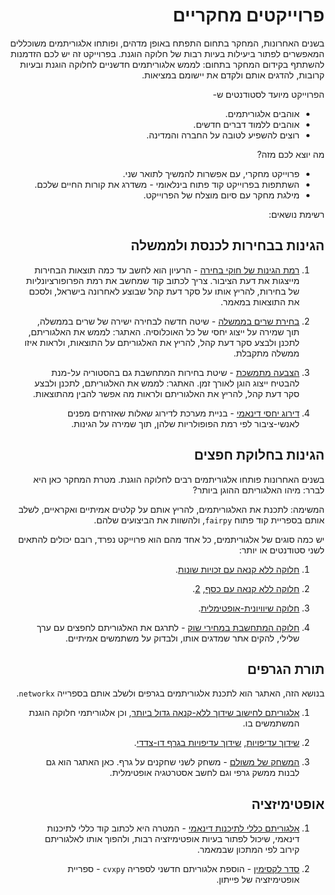 <div dir='rtl' lang='he'>

# פרוייקטים מחקריים

בשנים האחרונות, המחקר בתחום התפתח באופן מדהים, ופותחו אלגוריתמים משוכללים המאפשרים לפתור ביעילות בעיות רבות של חלוקה הוגנת.
בפרוייקט זה יש לכם הזדמנות להשתתף בקידום המחקר בתחום: לממש אלגוריתמים חדשניים לחלוקה הוגנת ובעיות קרובות, להדגים אותם ולקדם את יישומם במציאות.

הפרוייקט מיועד לסטודנטים ש-
* אוהבים אלגוריתמים.
* אוהבים ללמוד דברים חדשים.
* רוצים להשפיע לטובה על החברה והמדינה.

מה יוצא לכם מזה?
*  פרוייקט מחקרי, עם אפשרות להמשיך לתואר שני.
*  השתתפות בפרוייקט קוד פתוח בינלאומי - משדרג את קורות החיים שלכם.
* מילגת מחקר עם סיום מוצלח של הפרוייקט.

רשימת נושאים:


## הגינות בבחירות לכנסת ולממשלה

1. [רמת הגינות של חוקי בחירה](https://dl.acm.org/doi/abs/10.1145/3465456.3467641?casa_token=j82b2ROH-54AAAAA:OpSW_y7_q9GtUNsaaIhm41whcCTK9fKz69MYBiy4RfYp7Bg-1-2rdT8oDjwKxxBOnSJq6Bktig89ag) - הרעיון הוא לחשב עד כמה תוצאות הבחירות מייצגות את דעת הציבור. צריך לכתוב קוד שמחשב את רמת הפרופורציונליות של בחירות, להריץ אותו על סקר דעת קהל שבוצע לאחרונה בישראל, ולסכם את התוצאות במאמר.

2. [בחירת שרים בממשלה](https://arxiv.org/abs/2009.09734) - שיטה חדשה לבחירה ישירה של שרים בממשלה, תוך שמירה על ייצוג יחסי של כל האוכלוסיה. האתגר: לממש את האלגוריתם, לתכנן ולבצע סקר דעת קהל, להריץ את האלגוריתם על התוצאות,  ולראות איזו ממשלה מתקבלת.

3. [הצבעה מתמשכת](https://ojs.aaai.org/index.php/AAAI/article/view/5584) - שיטת בחירות המתחשבת גם בהסטוריה על-מנת להבטיח ייצוג הוגן לאורך זמן. האתגר: לממש את האלגוריתם, לתכנן ולבצע סקר דעת קהל, להריץ את האלגוריתם ולראות מה אפשר להבין מהתוצאות.

4. [דירוג יחסי דינאמי](https://arxiv.org/abs/2105.08043) - בניית מערכת לדירוג שאלות שאזרחים מפנים לאנשי-ציבור לפי רמת הפופולריות שלהן, תוך שמירה על הגינות. 

## הגינות בחלוקת חפצים

בשנים האחרונות פותחו אלגוריתמים רבים לחלוקה הוגנת. מטרת המחקר כאן היא לברר:
מיהו האלגוריתם ההוגן ביותר?

המשימה: לתכנת את האלגוריתמים, להריץ אותם על קלטים אמיתיים ואקראיים, לשלב אותם בספריית קוד פתוח `fairpy`, 
ולהשוות את הביצועים שלהם.

יש כמה סוגים של אלגוריתמים, כל אחד מהם הוא פרוייקט נפרד, רובם יכולים להתאים לשני סטודנטים או יותר:

1. [חלוקה ללא קנאה עם זכויות שונות](https://arxiv.org/abs/2104.14347).

2. [חלוקה ללא קנאה עם כסף](https://link.springer.com/chapter/10.1007/978-3-030-30473-7_25),  [2](https://dl.acm.org/doi/10.1145/3391403.3399447).

3. [חלוקה שיוויונית-אופטימלית](https://en.wikipedia.org/wiki/Max-min_item_allocation).

4. [חלוקה המתחשבת במחירי שוק](https://arxiv.org/abs/1910.01615) - לתרגם את האלגוריתם לחפצים עם ערך שלילי, להקים אתר שמדגים אותו, ולבדוק על משתמשים אמיתיים.


## תורת הגרפים

בנושא הזה, האתגר הוא לתכנת אלגוריתמים בגרפים ולשלב אותם בספרייה
`networkx`.

1. [אלגוריתם לחישוב שידוך ללא-קנאה גדול ביותר](https://arxiv.org/abs/1901.09527), וכן אלגוריתמי חלוקה הוגנת המשתמשים בו.

2. [שידוך עדיפויות](https://arxiv.org/abs/1512.08555), [שידוך עדיפויות בגרף דו-צדדי](https://arxiv.org/abs/1512.09349).

3. [המשחק של משולם](https://en.wikipedia.org/wiki/Meshulam's_game) - משחק לשני שחקנים על גרף. כאן האתגר הוא גם לבנות ממשק גרפי וגם לחשב אסטרטגיה אופטימלית.

## אופטימיזציה

1. [אלגוריתם כללי לתיכנות דינאמי](https://pubsonline.informs.org/doi/abs/10.1287/ijoc.12.1.57.11901) - המטרה היא לכתוב קוד כללי לתיכנות דינאמי, שיכול לפתור בעיות אופטימיזציה רבות, ולהפוך אותו לאלגוריתם קירוב לפי המתכון שבמאמר. 

2. [סדר לקסימין](https://en.wikipedia.org/wiki/Leximin_order) - הוספת אלגוריתם חדשני לספריה `cvxpy` - ספריית אופטימיזציה של פייתון.


</div>